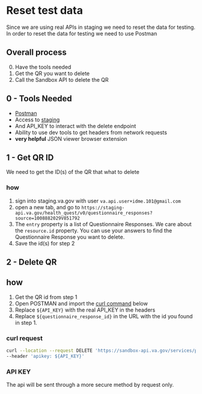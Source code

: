 <!-- markdownlint-disable no-duplicate-heading -->

# Reset test data

Since we are using real APIs in staging we need to reset the data for testing. In order to reset the data for testing we need to use Postman

## Overall process

0. Have the tools needed
1. Get the QR you want to delete
2. Call the Sandbox API to delete the QR

## 0 - Tools Needed

- [Postman](https://www.postman.com/)
- Access to [staging](https://staging.va.gov/health-care/health-questionnaires/questionnaires)
- And API_KEY to interact with the delete endpoint
- Ability to use dev tools to get headers from network requests
- **very helpful** JSON viewer browser extension

## 1 - Get QR ID

We need to get the ID(s) of the QR that what to delete

### how

1. sign into staging.va.gov with user `va.api.user+idme.101@gmail.com`
2. open a new tab, and go to `https://staging-api.va.gov/health_quest/v0/questionnaire_responses?source=1008882029V851792`
3. The `entry` property is a list of Questionnaire Responses. We care about the `resource.id` property. You can use your answers to find the Questionnaire Response you want to delete.
4. Save the id(s) for step 2

## 2 - Delete QR

## how

1. Get the QR id from step 1
2. Open POSTMAN and import the [curl command](#curl-request) below
3. Replace `${API_KEY}` with the real API_KEY in the headers
4. Replace `${questionnaire_response_id}` in the URL with the id you found in step 1.

### curl request

```sh
curl --location --request DELETE 'https://sandbox-api.va.gov/services/pgd/v0/sandbox-data/r4/QuestionnaireResponse/${questionnaire_response_id}' \
--header 'apikey: ${API_KEY}'
```

### API KEY

The api will be sent through a more secure method by request only.

